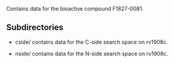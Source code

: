 Contains data for the bioactive compound F1827-0081.

## Subdirectories

- cside/ contains data for the C-side search space on rv1908c.

- nside/ contains data for the N-side search space on rv1908c.


